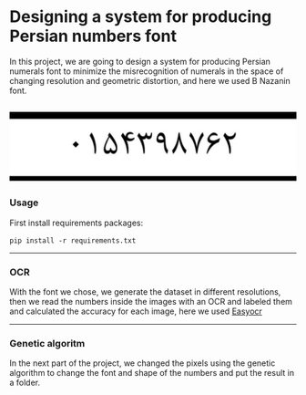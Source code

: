 # Designing a system for producing Persian numbers font

In this project, we are going to design a system for producing Persian numerals font to minimize the misrecognition of numerals in the space of changing resolution and geometric distortion, and here we used B Nazanin font.

![Alt text](Img/B_nazanin.jpg)
---
### Usage
First install requirements packages:
```
pip install -r requirements.txt 
```
---
### OCR
With the font we chose, we generate the dataset in different resolutions, then we read the numbers inside the images with an OCR and labeled them and calculated the accuracy for each image, here we used  [Easyocr](https://github.com/JaidedAI/EasyOCR)

---
### Genetic algoritm
In the next part of the project, we changed the pixels using the genetic algorithm to change the font and shape of the numbers and put the result in a folder.